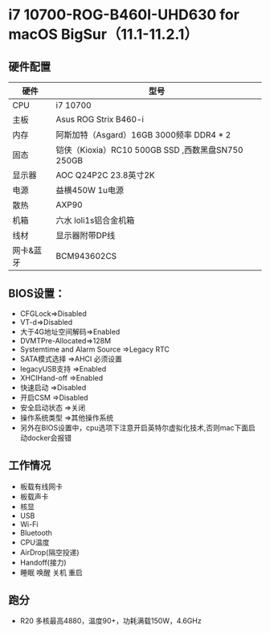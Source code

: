 
# i7 10700-ROG-B460I-UHD630 for macOS BigSur（11.1-11.2.1）

## 硬件配置

| 硬件      | 型号                                              |
| --------- | ------------------------------------------------- |
| CPU       | i7 10700                                          |
| 主板      | Asus ROG Strix B460-i                             |
| 内存      | 阿斯加特（Asgard）16GB 3000频率 DDR4 * 2          |
| 固态      | 铠侠（Kioxia）RC10 500GB SSD ,西数黑盘SN750 250GB |
| 显示器    | AOC Q24P2C 23.8英寸2K                             |
| 电源      | 益横450W 1u电源                                   |
| 散热      | AXP90                                             |
| 机箱      | 六水 loli1s铝合金机箱                             |
| 线材      | 显示器附带DP线                                    |
| 网卡&蓝牙 | BCM943602CS                                       |

## BIOS设置：

- CFGLock=>Disabled
- VT-d=>Disabled
- 大于4G地址空间解码=>Enabled
- DVMTPre-Allocated=>128M
- Systemtime and Alarm Source =>Legacy RTC
- SATA模式选择 =>AHCI 必须设置
- legacyUSB支持 =>Enabled
- XHCIHand-off =>Enabled
- 快速启动 =>Disabled
- 开启CSM =>Disabled
- 安全启动状态 =>关闭
- 操作系统类型 =>其他操作系统
- 另外在BIOS设置中，cpu选项下注意开启英特尔虚拟化技术,否则mac下面启动docker会报错

## 工作情况

- 板载有线网卡
-  板载声卡
-  核显
-  USB
-  Wi-Fi
-  Bluetooth
-  CPU温度
-  AirDrop(隔空投递)
-  Handoff(接力)
-  睡眠 唤醒 关机 重启

## 跑分
-  R20 多核最高4880，温度90+，功耗满载150W，4.6GHz


